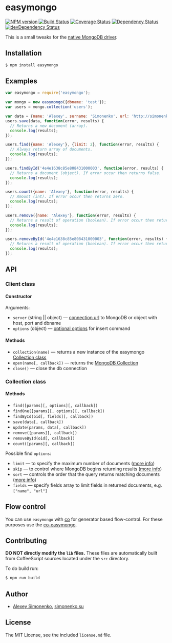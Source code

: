 # easymongo

[![NPM version](https://badge.fury.io/js/easymongo.svg)](http://badge.fury.io/js/easymongo) [![Build Status](https://travis-ci.org/meritt/easymongo.svg?branch=master)](https://travis-ci.org/meritt/easymongo) [![Coverage Status](https://img.shields.io/coveralls/meritt/easymongo.svg)](https://coveralls.io/r/meritt/easymongo?branch=master) [![Dependency Status](https://david-dm.org/meritt/easymongo.svg?theme=shields.io)](https://david-dm.org/meritt/easymongo) [![devDependency Status](https://david-dm.org/meritt/easymongo/dev-status.svg?theme=shields.io)](https://david-dm.org/meritt/easymongo#info=devDependencies)

This is a small tweaks for the [native MongoDB driver](https://github.com/mongodb/node-mongodb-native).

## Installation

```bash
$ npm install easymongo
```

## Examples

```js
var easymongo = require('easymongo');

var mongo = new easymongo({dbname: 'test'});
var users = mongo.collection('users');

var data = {name: 'Alexey', surname: 'Simonenko', url: 'http://simonenko.su'};
users.save(data, function(error, results) {
  // Returns a new document (array).
  console.log(results);
});

users.find({name: 'Alexey'}, {limit: 2}, function(error, results) {
  // Always return array of documents.
  console.log(results);
});

users.findById('4e4e1638c85e808431000003', function(error, results) {
  // Returns a document (object). If error occur then returns false.
  console.log(results);
});

users.count({name: 'Alexey'}, function(error, results) {
  // Amount (int). If error occur then returns zero.
  console.log(results);
});

users.remove({name: 'Alexey'}, function(error, results) {
  // Returns a result of operation (boolean). If error occur then returns false.
  console.log(results);
});

users.removeById('4e4e1638c85e808431000003', function(error, results) {
  // Returns a result of operation (boolean). If error occur then returns false.
  console.log(results);
});
```

## API

### Client class

#### Constructor

Arguments:

  * `server` (string || object) — [connection url](http://docs.mongodb.org/manual/reference/connection-string/) to MongoDB or object with host, port and dbname
  * `options` (object) — [optional options](http://mongodb.github.io/node-mongodb-native/api-generated/mongoclient.html#connect) for insert command

#### Methods

* `collection(name)` — returns a new instance of the easymongo [Collection class](#collection-class)
* `open(name[, callback])` — returns the [MongoDB Collection](http://mongodb.github.io/node-mongodb-native/api-generated/collection.html)
* `close()` — close the db connection

### Collection class

#### Methods

* `find([params][, options][, callback])`
* `findOne([params][, options][, callback])`
* `findById(oid[, fields][, callback])`
* `save(data[, callback])`
* `update(params, data[, callback])`
* `remove([params][, callback])`
* `removeById(oid[, callback])`
* `count([params][, callback])`

Possible find `options`:

* `limit` — to specify the maximum number of documents ([more info](http://docs.mongodb.org/manual/reference/method/cursor.limit/))
* `skip` — to control where MongoDB begins returning results ([more info](http://docs.mongodb.org/manual/reference/method/cursor.skip/))
* `sort` — controls the order that the query returns matching documents ([more info](http://docs.mongodb.org/manual/reference/method/cursor.sort/))
* `fields` — specify fields array to limit fields in returned documents, e.g. `["name", "url"]`

## Flow control

You can use `easymongo` with [co](https://github.com/visionmedia/co) for generator based flow-control. For these purposes use the [co-easymongo](https://github.com/meritt/co-easymongo).

## Contributing

**DO NOT directly modify the `lib` files.** These files are automatically built from CoffeeScript sources located under the `src` directory.

To do build run:

```bash
$ npm run build
```

## Author

* [Alexey Simonenko](mailto:alexey@simonenko.su), [simonenko.su](http://simonenko.su)

## License

The MIT License, see the included `license.md` file.